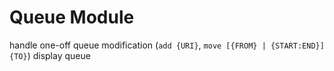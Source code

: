 # Queue Module
handle one-off queue modification (`add {URI}`, `move [{FROM} | {START:END}] {TO}`)
display queue
